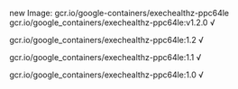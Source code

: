 new Image: gcr.io/google-containers/exechealthz-ppc64le
gcr.io/google_containers/exechealthz-ppc64le:v1.2.0 √

gcr.io/google_containers/exechealthz-ppc64le:1.2 √

gcr.io/google_containers/exechealthz-ppc64le:1.1 √

gcr.io/google_containers/exechealthz-ppc64le:1.0 √

